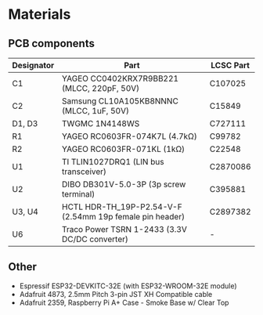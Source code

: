 # Materials

## PCB components

| Designator | Part | LCSC Part |
| --- | --- | --- |
| C1 | YAGEO CC0402KRX7R9BB221 (MLCC, 220pF, 50V) | C107025 |
| C2 | Samsung CL10A105KB8NNNC (MLCC, 1uF, 50V) | C15849 |
| D1, D3 | TWGMC 1N4148WS | C727111 |
| R1 | YAGEO RC0603FR-074K7L (4.7kΩ) | C99782 |
| R2 | YAGEO RC0603FR-071KL (1kΩ) | C22548 |
| U1 | TI TLIN1027DRQ1 (LIN bus transceiver) | C2870086 |
| U2 | DIBO DB301V-5.0-3P (3p screw terminal) | C395881 |
| U3, U4 | HCTL HDR-TH_19P-P2.54-V-F (2.54mm 19p female pin header) | C2897382 | 
| U6 | Traco Power TSRN 1-2433 (3.3V DC/DC converter) | - |

## Other
* Espressif ESP32-DEVKITC-32E (with ESP32-WROOM-32E module)
* Adafruit 4873, 2.5mm Pitch 3-pin JST XH Compatible cable
* Adafruit 2359, Raspberry Pi A+ Case - Smoke Base w/ Clear Top
